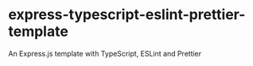 # express-typescript-eslint-prettier-template
An Express.js template with TypeScript, ESLint and Prettier
